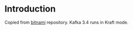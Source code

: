 # Introduction

Copied from [bitnami](https://github.com/bitnami/containers/tree/main/bitnami/kafka) repository. Kafka 3.4 runs in Kraft mode.